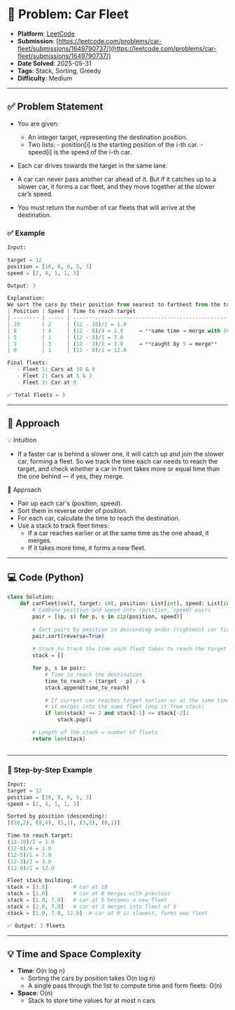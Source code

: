 # 🧲 Problem: Car Fleet

- **Platform**: [LeetCode](https://leetcode.com/problems/car-fleet/description/)
- **Submission**: [https://leetcode.com/problems/car-fleet/submissions/1649790737/](https://leetcode.com/problems/car-fleet/submissions/1649790737/)
- **Date Solved**: 2025-05-31
- **Tags**: Stack, Sorting, Greedy
- **Difficulty**: Medium

---
## ✅ Problem Statement
- You are given:
   - An integer target, representing the destination position.
   - Two lists:
         - position[i] is the starting position of the i-th car.
         - speed[i] is the speed of the i-th car.

- Each car drives towards the target in the same lane.
- A car can never pass another car ahead of it. But if it catches up to a slower car, it forms a car fleet, and they move together at the slower car’s speed.
- You must return the number of car fleets that will arrive at the destination.

### ✅ Example
```python
Input:

target = 12
position = [10, 8, 0, 5, 3]
speed = [2, 4, 1, 1, 3]

Output: 3

Explanation:
We sort the cars by their position from nearest to farthest from the target (i.e., right to left):
| Position | Speed | Time to reach target                                 |
| -------- | ----- | ---------------------------------------------------- |
| 10       | 2     | (12 - 10)/2 = 1.0                                    |
| 8        | 4     | (12 - 8)/4 = 1.0     → **same time → merge with 10** |
| 5        | 1     | (12 - 5)/1 = 7.0                                     |
| 3        | 3     | (12 - 3)/3 = 3.0     → **caught by 5 → merge**       |
| 0        | 1     | (12 - 0)/1 = 12.0                                    |

Final fleets:
   - Fleet 1: Cars at 10 & 8
   - Fleet 2: Cars at 5 & 3
   - Fleet 3: Car at 0

✅ Total Fleets = 3

```
---

## 🚀 Approach
💡 Intuition
- If a faster car is behind a slower one, it will catch up and join the slower car, forming a fleet. So we track the time each car needs to reach the target, and check whether a car in front takes more or equal time than the one behind — if yes, they merge.

🧠 Approach
- Pair up each car's (position, speed).
- Sort them in reverse order of position.
- For each car, calculate the time to reach the destination.
- Use a stack to track fleet times:
     - If a car reaches earlier or at the same time as the one ahead, it merges.
     - If it takes more time, it forms a new fleet.
---

## 💻 Code (Python)

```python
class Solution:
    def carFleet(self, target: int, position: List[int], speed: List[int]) -> int:
        # Combine position and speed into (position, speed) pairs
        pair = [(p, s) for p, s in zip(position, speed)]
        
        # Sort pairs by position in descending order (rightmost car first)
        pair.sort(reverse=True)
        
        # Stack to track the time each fleet takes to reach the target
        stack = []

        for p, s in pair:
            # Time to reach the destination
            time_to_reach = (target - p) / s
            stack.append(time_to_reach)

            # If current car reaches target earlier or at the same time as the one in front,
            # it merges into the same fleet (pop it from stack)
            if len(stack) >= 2 and stack[-1] <= stack[-2]:
                stack.pop()

        # Length of the stack = number of fleets
        return len(stack)
  
```
---
### 🧠 Step-by-Step Example
```python
Input:
target = 12
position = [10, 8, 0, 5, 3]
speed = [2, 4, 1, 1, 3]

Sorted by position (descending):
[(10,2), (8,4), (5,1), (3,3), (0,1)]

Time to reach target:
(12-10)/2 = 1.0  
(12-8)/4 = 1.0  
(12-5)/1 = 7.0  
(12-3)/3 = 3.0  
(12-0)/1 = 12.0

Fleet stack building:
stack = [1.0]        # car at 10
stack = [1.0]        # car at 8 merges with previous
stack = [1.0, 7.0]   # car at 5 becomes a new fleet
stack = [1.0, 7.0]   # car at 3 merges into fleet of 5
stack = [1.0, 7.0, 12.0]  # car at 0 is slowest, forms own fleet

✅ Output: 3 fleets

```

---

## 💡 Time and Space Complexity
- **Time**: O(n log n)
    - Sorting the cars by position takes O(n log n)
    - A single pass through the list to compute time and form fleets: O(n)
- **Space**: O(n)
    - Stack to store time values for at most n cars
